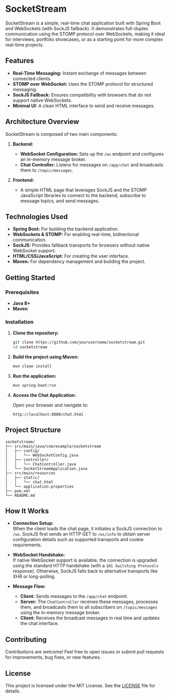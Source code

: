 
# SocketStream

SocketStream is a simple, real-time chat application built with Spring Boot and WebSockets (with SockJS fallback). It demonstrates full-duplex communication using the STOMP protocol over WebSockets, making it ideal for interviews, portfolio showcases, or as a starting point for more complex real-time projects.

## Features

- **Real-Time Messaging:** Instant exchange of messages between connected clients.
- **STOMP over WebSocket:** Uses the STOMP protocol for structured messaging.
- **SockJS Fallback:** Ensures compatibility with browsers that do not support native WebSockets.
- **Minimal UI:** A clean HTML interface to send and receive messages.

## Architecture Overview

SocketStream is composed of two main components:

1. **Backend:**
   - **WebSocket Configuration:** Sets up the `/ws` endpoint and configures an in-memory message broker.
   - **Chat Controller:** Listens for messages on `/app/chat` and broadcasts them to `/topic/messages`.

2. **Frontend:**
   - A simple HTML page that leverages SockJS and the STOMP JavaScript libraries to connect to the backend, subscribe to message topics, and send messages.

## Technologies Used

- **Spring Boot:** For building the backend application.
- **WebSockets & STOMP:** For enabling real-time, bidirectional communication.
- **SockJS:** Provides fallback transports for browsers without native WebSocket support.
- **HTML/CSS/JavaScript:** For creating the user interface.
- **Maven:** For dependency management and building the project.

## Getting Started

### Prerequisites

- **Java 8+**
- **Maven**

### Installation

1. **Clone the repository:**

   ```bash
   git clone https://github.com/yourusername/socketstream.git
   cd socketstream
   ```

2. **Build the project using Maven:**

   ```bash
   mvn clean install
   ```

3. **Run the application:**

   ```bash
   mvn spring-boot:run
   ```

4. **Access the Chat Application:**

   Open your browser and navigate to:
   ```
   http://localhost:8080/chat.html
   ```

## Project Structure

```
socketstream/
├── src/main/java/com/example/socketstream
│   ├── config/
│   │   └── WebSocketConfig.java
│   ├── controller/
│   │   └── ChatController.java
│   └── SocketStreamApplication.java
├── src/main/resources
│   ├── static/
│   │   └── chat.html
│   └── application.properties
├── pom.xml
└── README.md
```

## How It Works

- **Connection Setup:**  
  When the client loads the chat page, it initiates a SockJS connection to `/ws`. SockJS first sends an HTTP GET to `/ws/info` to obtain server configuration details such as supported transports and cookie requirements.

- **WebSocket Handshake:**  
  If native WebSocket support is available, the connection is upgraded using the standard HTTP handshake (with a `101 Switching Protocols` response). Otherwise, SockJS falls back to alternative transports like XHR or long-polling.

- **Message Flow:**  
  - **Client:** Sends messages to the `/app/chat` endpoint.
  - **Server:** The `ChatController` receives these messages, processes them, and broadcasts them to all subscribers on `/topic/messages` using the in-memory message broker.
  - **Client:** Receives the broadcast messages in real time and updates the chat interface.

## Contributing

Contributions are welcome! Feel free to open issues or submit pull requests for improvements, bug fixes, or new features.

## License

This project is licensed under the MIT License. See the [LICENSE](LICENSE) file for details.
```

